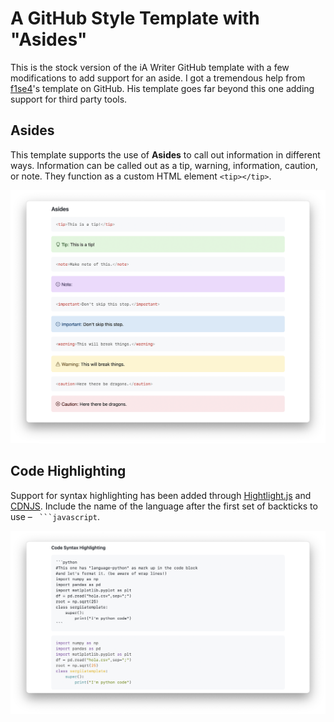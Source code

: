 # A GitHub Style Template with "Asides"

This is the stock version of the iA Writer GitHub template with a few modifications to add support for an aside. I got a tremendous help from [f1se4](https://github.com/f1se4)'s template on GitHub. His template goes far beyond this one adding support for third party tools.

## Asides

This template supports the use of **Asides** to call out information in different ways. Information can be called out as a tip, warning, information, caution, or note. They function as a custom HTML element `<tip></tip>`.

![Aside Example](./Resources/assets/Screenshot%202023-04-26%20at%208.05.19%20AM.png)

## Code Highlighting

Support for syntax highlighting has been added through [Hightlight.js](https://hightlightjs.org) and [CDNJS](https://cdnjs.com/libraries/highlight.js). Include the name of the language after the first set of backticks to use – ` ```javascript`.

![syntac highlighting](./Resources/assets/Screenshot%202023-04-26%20at%208.46.11%20AM.png)